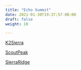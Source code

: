 ```yaml
---
title: "Echo Summit"
date: 2021-01-30T19:37:57-08:00
draft: false
weight: 10

---
```


<a target="_blank" href="/stat1/static/maps/K2Sierra.pdf">K2Sierra</a> 

<a target="_blank" href="/stat1/static/maps/ScoutPeak.pdf">ScoutPeak</a> 

<a target="_blank" href="/stat1/static/maps/SierraRidge.pdf">SierraRidge</a> 

